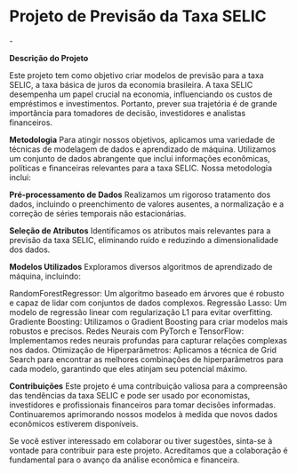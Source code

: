 <h1>Projeto de Previsão da Taxa SELIC</h1>
-

**Descrição do Projeto**

Este projeto tem como objetivo criar modelos de previsão para a taxa SELIC, a taxa básica de juros da economia brasileira. A taxa SELIC 
desempenha um papel crucial na economia, influenciando os custos de empréstimos e investimentos. Portanto, prever sua trajetória é de 
grande importância para tomadores de decisão, investidores e analistas financeiros.

**Metodologia**
Para atingir nossos objetivos, aplicamos uma variedade de técnicas de modelagem de dados e aprendizado de máquina. 
Utilizamos um conjunto de dados abrangente que inclui informações econômicas, políticas e financeiras relevantes para a taxa SELIC. Nossa metodologia inclui:

**Pré-processamento de Dados** 
Realizamos um rigoroso tratamento dos dados, incluindo o preenchimento de valores ausentes, a normalização e a correção de séries temporais não estacionárias.

**Seleção de Atributos**
Identificamos os atributos mais relevantes para a previsão da taxa SELIC, eliminando ruído e reduzindo a dimensionalidade dos dados.

**Modelos Utilizados**
Exploramos diversos algoritmos de aprendizado de máquina, incluindo:

RandomForestRegressor: Um algoritmo baseado em árvores que é robusto e capaz de lidar com conjuntos de dados complexos.
Regressão Lasso: Um modelo de regressão linear com regularização L1 para evitar overfitting.
Gradiente Boosting: Utilizamos o Gradient Boosting para criar modelos mais robustos e precisos.
Redes Neurais com PyTorch e TensorFlow: Implementamos redes neurais profundas para capturar relações complexas nos dados.
Otimização de Hiperparâmetros: Aplicamos a técnica de Grid Search para encontrar as melhores combinações de hiperparâmetros para cada modelo, garantindo que eles atinjam seu potencial máximo.

**Contribuições**
Este projeto é uma contribuição valiosa para a compreensão das tendências da taxa SELIC e pode ser usado por economistas, investidores e profissionais financeiros para tomar decisões informadas. 
Continuaremos aprimorando nossos modelos à medida que novos dados econômicos estiverem disponíveis.

Se você estiver interessado em colaborar ou tiver sugestões, sinta-se à vontade para contribuir para este projeto. Acreditamos que a colaboração é fundamental para o avanço da análise econômica e financeira.

